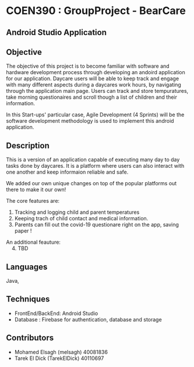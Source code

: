 # COEN390 : GroupProject - BearCare
## Android Studio Application

## Objective

The objective of this project is to become familiar with software and hardware development process through developing an andoird application for our application. 
Daycare users will be able to keep track and engage with many different aspects during a daycares work hours, by navigating through the application main page. Users can track and store tempuratures, take morning questionaires and scroll though a list of children and their information. 

In this Start-ups' particular case, Agile Development (4 Sprints) will be the software development methodology is used to implement this android application. 

## Description

This is a version of an application capable of executing many day to day tasks done by daycares. It is a platform where users can also interact with one another and keep informaion reliable and safe.

We added our own unique changes on top of the popular platforms out there to make it our own!

The core features are:
1. Tracking and logging child and parent temperatures 
2. Keeping trach of child contact and medical information. 
3. Parents can fill out the covid-19 questionare right on the app, saving paper !

An additional feauture: <br />
&nbsp;&nbsp;&nbsp;&nbsp;4. TBD

## Languages 

Java, 

## Techniques

- FrontEnd/BackEnd: Android Studio 
- Database : Firebase for authentication, database and storage

## Contributors

- Mohamed Elsagh (melsagh) 40081836
- Tarek El Dick (TarekElDick) 40110697
